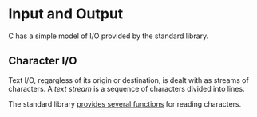 # Input and Output

C has a simple model of I/O provided by the standard library.

## Character I/O

Text I/O, regargless of its origin or destination, is dealt with as streams of characters. A _text stream_ is a sequence of characters divided into lines.

The standard library [provides several functions](https://en.cppreference.com/w/c/io) for reading characters.
